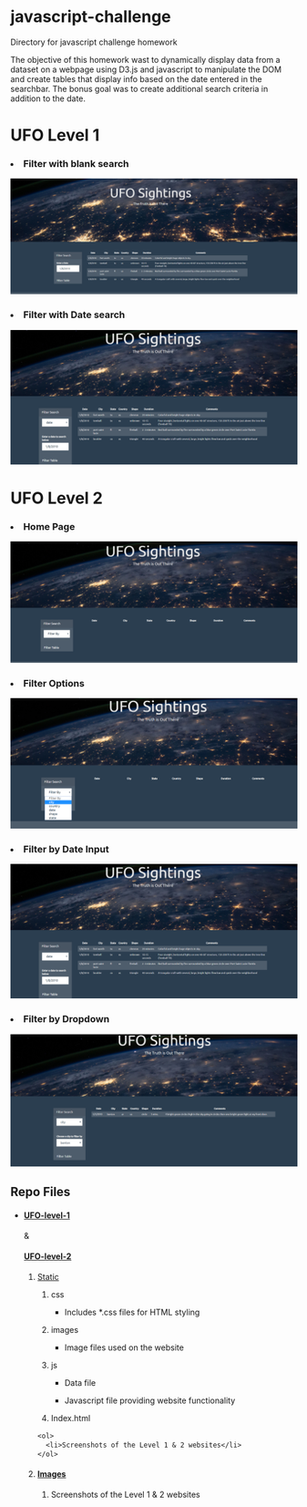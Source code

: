 # javascript-challenge
Directory for javascript challenge homework
<p> The objective of this homework wast to dynamically display data from a dataset on a webpage using D3.js and javascript to manipulate the DOM and create tables that display info based on the date entered in the searchbar. The bonus goal was to create additional search criteria in addition to the date. </p>

<h1>UFO Level 1</h1>

<h3><li>Filter with blank search</li></h3>
  <img src = "https://github.com/UncleBacon/javascript-challenge/blob/master/images/Level_1_search.PNG" alt = "Blank search" title =    "Blank Search">

<h3><li>Filter with Date search</li></h3>
  <img src = "https://github.com/UncleBacon/javascript-challenge/blob/master/images/level_2_date_search.PNG" alt = "Date search" title =    "Date Search">

<h1>UFO Level 2</h1>

<h3><li>Home Page</li></h3>
  <img src = "https://github.com/UncleBacon/javascript-challenge/blob/master/images/level_2_home.PNG" alt = "Home Page" title = "Home Page">

<h3><li>Filter Options</li></h3>
  <img src = "https://github.com/UncleBacon/javascript-challenge/blob/master/images/level_2_searchoptions.PNG" alt = "Filter by" title =    "Filter By">
  
  <h3><li>Filter by Date Input</li></h3>
  <img src = "https://github.com/UncleBacon/javascript-challenge/blob/master/images/level_2_date_search.PNG" alt = "Filter by date" title =    "Filter By Date">
  
  <h3><li>Filter by Dropdown</li></h3>
  <img src = "https://github.com/UncleBacon/javascript-challenge/blob/master/images/level_2_key_search.PNG" alt = "Filter by dropdown" title =    "Filter By dropdown">
       
<h2>Repo Files</h2>
<ul>
  <li><h4><a href="https://github.com/UncleBacon/javascript-challenge/tree/master/UFO-level-1">UFO-level-1</a></h4> & <h4><a href="https://github.com/UncleBacon/javascript-challenge/tree/master/UFO-level-2">UFO-level-2</a></h4></li>
    <ol>
      <li><a href = "https://github.com/UncleBacon/javascript-challenge/tree/master/UFO-level-1/static">Static</a></li>
      <ol>
        <li>css</li>
        <ul>
          <li><p>Includes *.css files for HTML styling</p></li>
        </ul>
        <li>images</li>
          <ul>
            <li><p>Image files used on the website</p></li>
          </ul>
        <li>js</li>
        <ul>
            <li><p>Data file</p></li>
            <li><p>Javascript file providing website functionality</p></li>
          </ul>
      <li>Index.html</li>
    </ol>
  
    <ol>
      <li>Screenshots of the Level 1 & 2 websites</li>
    </ol>
  <li><h4><a href="https://github.com/UncleBacon/javascript-challenge/tree/master/images">Images</a></h4></li>
    <ol>
      <li>Screenshots of the Level 1 & 2 websites</li>
    </ol>
</ul>
